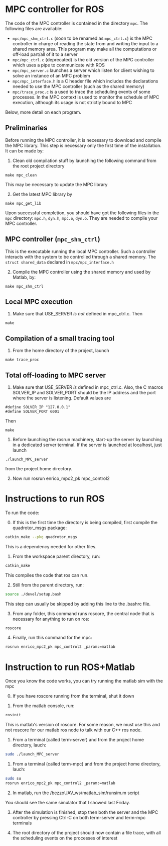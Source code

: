 # MPC controller for ROS
The code of the MPC controller is contained in the directory `mpc`. The following files are available:

  * `mpc/mpc_shm_ctrl.c` (soon to be renamed as `mpc_ctrl.c`) is the MPC controller in charge of reading the state from and writing the input to a shared memory area. This program may make all the computations or off-load part/all of it to a server
  * `mpc/mpc_ctrl.c` (deprecated) is the old version of the MPC controller which uses a pipe to communicate with ROS
  * `mpc/mpc_server.c` launches a server which listen for client wishing to solve an instance of an MPC problem
  * `mpc/mpc_interface.h` is a C header file which includes the declarations needed to use the MPC controller (such as the shared memory)
  * `mpc/trace_proc.c` is a used to trace the scheduling events of some processes. In the MPC context is used to monitor the schedule of MPC execution, although its usage is not strictly bound to MPC

Below, more detail on each program.

## Preliminaries

Before running the MPC controller, it is necessary to download and compile the MPC library. This step is necessary only the first time of the installation. It can be made by:

1. Clean old compilation stuff by launching the following command from the root project directory
  ```
  make mpc_clean
  ```
This may be necessary to update the MPC library

2. Get the latest MPC library by
  ```
  make mpc_get_lib
  ```

Upon successful completion, you should have got the following files in the `mpc` directory: `mpc.h`, `dyn.h`, `mpc.o`, `dyn.o`. They are needed to compile your MPC controller.

## MPC controller (`mpc_shm_ctrl`)

This is the executable running the local MPC controller. Such a controller interacts with the system to be controlled through a shared memory. The `struct shared_data` declared in `mpc/mpc_interface.h`


2. Compile the MPC controller using the shared memory and used by Matlab, by:
  ```
  make mpc_shm_ctrl
  ```

## Local MPC execution

1. Make sure that USE_SERVER *is not* defined in mpc_ctrl.c. Then
  ```
  make
  ```

## Compilation of a small tracing tool

1. From the home directory of the project, launch
  ```
  make trace_proc
  ```


## Total off-loading to MPC server

1. Make sure that USE_SERVER *is* defined in mpc_ctrl.c. Also, the C macros
SOLVER_IP and SOLVER_PORT should be the IP address and the port where the server is listening. Default values are
  ```
  #define SOLVER_IP "127.0.0.1"
  #define SOLVER_PORT 6001
  ```
  Then
  ```
  make
  ```

1. Before launching the rosrun machinery, start-up the server by launching in a dedicated server terminal. If the server is launched at localhost, just launch
  ```
  ./launch_MPC_server
  ```
  from the project home directory.

2. Now run rosrun enrico_mpc2_pk mpc_control2


# Instructions to run ROS

To run the code:

0. If this is the first time the directory is being compiled, first compile the quadrotor_msgs package:

```bash
catkin_make --pkg quadrotor_msgs
```

This is a dependency needed for other files.

1. From the workspace parent directory, run:

```bash
catkin_make
```

This compiles the code that ros can run.

2. Still from the parent directory, run:

```bash
source ./devel/setup.bash
```


This step can usually be skipped by adding this line to the .bashrc file.

3. From any folder, this command runs roscore, the central node that is necessary for anything to run on ros:

```bash
roscore
```

4. Finally, run this command for the mpc:

```bash
rosrun enrico_mpc2_pk mpc_control2 _param:=matlab
```

# Instruction to run ROS+Matlab

Once you know the code works, you can try running the matlab sim with the mpc

0. If you have roscore running from the terminal, shut it down

1. From the matlab console, run:

```bash
rosinit
```

This is matlab's version of roscore. For some reason, we must use this and not roscore for our matlab ros node to talk with our C++ ros node.

1. From a terminal (called term-server) and from the project home directory, lauch:

```bash
sudo ./launch_MPC_server
```

1. From a terminal (called term-mpc) and from the project home directory, lauch:

```bash
sudo su
rosrun enrico_mpc2_pk mpc_control2 _param:=matlab
```

2. In matlab, run the /bezzoUAV_ws/matlab_sim/runsim.m script

You should see the same simulator that I showed last Friday.

3. After the simulation is finished, stop then both the server and the MPC controller by pressing Ctrl-C on both term-server and term-mpc terminals

4. The root directory of the project should now contain a file trace, with all the scheduling events on the processes of interest


